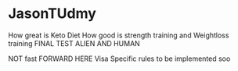 # JasonTUdmy
How great is Keto Diet
How good is strength training and Weightloss training
FINAL TEST ALIEN AND HUMAN

NOT fast FORWARD HERE
Visa Specific rules to be implemented soo
